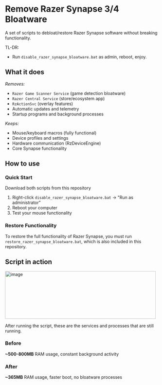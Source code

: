 # Remove Razer Synapse 3/4 Bloatware
A set of scripts to debloat/restore Razer Synapse software without breaking functionality.

TL-DR:
- Run `disable_razer_synapse_bloatware.bat` as admin, reboot, enjoy.

## What it does
*Removes:*
- `Razer Game Scanner Service` (game detection bloatware)
- `Razer Central Service` (store/ecosystem app)
- `RzActionSvc` (overlay features)
- Automatic updates and telemetry
- Startup programs and background processes

*Keeps:*
- Mouse/keyboard macros (fully functional)
- Device profiles and settings
- Hardware communication (RzDeviceEngine)
- Core Synapse functionality

## How to use
### Quick Start

Download both scripts from this repository
1. Right-click `disable_razer_synapse_bloatware.bat` → "Run as administrator"
2. Reboot your computer
3. Test your mouse functionality

### Restore Functionality

To restore the full functionality of Razer Synapse, you must run `restore_razer_synapse_bloatware.bat`, which is also included in this repository.

## Script in action
<img width="495" height="157" alt="image" src="https://github.com/user-attachments/assets/2abe74f5-139f-4907-b650-ad718b902d32" />

After running the script, these are the services and processes that are still running.

### Before
**~500-800MB** RAM usage, constant background activity

### After
**~365MB** RAM usage, faster boot, no bloatware processes

